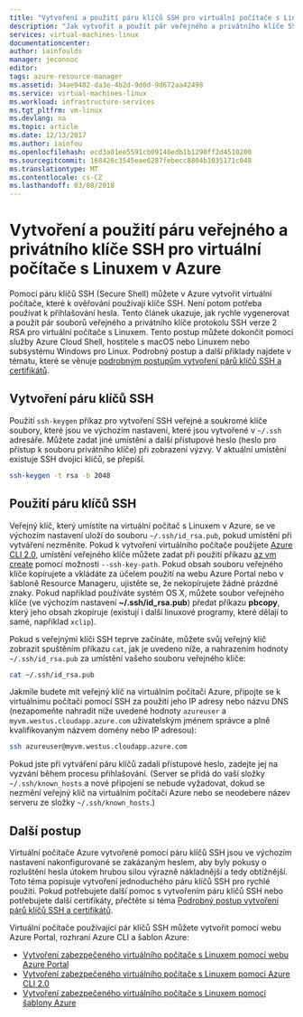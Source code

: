 ```yaml
---
title: "Vytvoření a použití páru klíčů SSH pro virtuální počítače s Linuxem v Azure | Dokumentace Microsoftu"
description: "Jak vytvořit a použít pár veřejného a privátního klíče SSH pro virtuální počítače s Linuxem v Azure k vylepšení zabezpečení procesu ověřování."
services: virtual-machines-linux
documentationcenter: 
author: iainfoulds
manager: jeconnoc
editor: 
tags: azure-resource-manager
ms.assetid: 34ae9482-da3e-4b2d-9d0d-9d672aa42498
ms.service: virtual-machines-linux
ms.workload: infrastructure-services
ms.tgt_pltfrm: vm-linux
ms.devlang: na
ms.topic: article
ms.date: 12/13/2017
ms.author: iainfou
ms.openlocfilehash: ecd3a01ee5591cb09140edb1b1290ff2d4510200
ms.sourcegitcommit: 168426c3545eae6287febecc8804b1035171c048
ms.translationtype: MT
ms.contentlocale: cs-CZ
ms.lasthandoff: 03/08/2018
---
```

# <a name="how-to-create-and-use-an-ssh-public-and-private-key-pair-for-linux-vms-in-azure"></a>Vytvoření a použití páru veřejného a privátního klíče SSH pro virtuální počítače s Linuxem v Azure
Pomocí páru klíčů SSH (Secure Shell) můžete v Azure vytvořit virtuální počítače, které k ověřování používají klíče SSH. Není potom potřeba používat k přihlašování hesla. Tento článek ukazuje, jak rychle vygenerovat a použít pár souborů veřejného a privátního klíče protokolu SSH verze 2 RSA pro virtuální počítače s Linuxem. Tento postup můžete dokončit pomocí služby Azure Cloud Shell, hostitele s macOS nebo Linuxem nebo subsystému Windows pro Linux. Podrobný postup a další příklady najdete v tématu, které se věnuje [podrobným postupům vytvoření párů klíčů SSH a certifikátů](create-ssh-keys-detailed.md).

## <a name="create-an-ssh-key-pair"></a>Vytvoření páru klíčů SSH
Použití `ssh-keygen` příkaz pro vytvoření SSH veřejné a soukromé klíče soubory, které jsou ve výchozím nastavení, které jsou vytvořené v `~/.ssh` adresáře. Můžete zadat jiné umístění a další přístupové heslo (heslo pro přístup k souboru privátního klíče) při zobrazení výzvy. V aktuální umístění existuje SSH dvojici klíčů, se přepíší.

```bash
ssh-keygen -t rsa -b 2048
```

## <a name="use-the-ssh-key-pair"></a>Použití páru klíčů SSH
Veřejný klíč, který umístíte na virtuální počítač s Linuxem v Azure, se ve výchozím nastavení uloží do souboru `~/.ssh/id_rsa.pub`, pokud umístění při vytváření nezměníte. Pokud k vytvoření virtuálního počítače použijete [Azure CLI 2.0](/cli/azure), umístění veřejného klíče můžete zadat při použití příkazu [az vm create](/cli/azure/vm#az_vm_create) pomocí možnosti `--ssh-key-path`. Pokud obsah souboru veřejného klíče kopírujete a vkládáte za účelem použití na webu Azure Portal nebo v šabloně Resource Manageru, ujistěte se, že nekopírujete žádné prázdné znaky. Pokud například používáte systém OS X, můžete soubor veřejného klíče (ve výchozím nastavení **~/.ssh/id_rsa.pub**) předat příkazu **pbcopy**, který jeho obsah zkopíruje (existují i další linuxové programy, které dělají to samé, například `xclip`).

Pokud s veřejnými klíči SSH teprve začínáte, můžete svůj veřejný klíč zobrazit spuštěním příkazu `cat`, jak je uvedeno níže, a nahrazením hodnoty `~/.ssh/id_rsa.pub` za umístění vašeho souboru veřejného klíče:

```bash
cat ~/.ssh/id_rsa.pub
```

Jakmile budete mít veřejný klíč na virtuálním počítači Azure, připojte se k virtuálnímu počítači pomocí SSH za použití jeho IP adresy nebo názvu DNS (nezapomeňte nahradit níže uvedené hodnoty `azureuser` a `myvm.westus.cloudapp.azure.com` uživatelským jménem správce a plně kvalifikovaným názvem domény nebo IP adresou):

```bash
ssh azureuser@myvm.westus.cloudapp.azure.com
```

Pokud jste při vytváření páru klíčů zadali přístupové heslo, zadejte jej na vyzvání během procesu přihlašování. (Server se přidá do vaší složky `~/.ssh/known_hosts` a nové připojení se nebude vyžadovat, dokud se nezmění veřejný klíč na virtuálním počítači Azure nebo se neodebere název serveru ze složky `~/.ssh/known_hosts`.)

## <a name="next-steps"></a>Další postup

Virtuální počítače Azure vytvořené pomocí páru klíčů SSH jsou ve výchozím nastavení nakonfigurované se zakázaným heslem, aby byly pokusy o rozluštění hesla útokem hrubou silou výrazně nákladnější a tedy obtížnější. Toto téma popisuje vytvoření jednoduchého páru klíčů SSH pro rychlé použití. Pokud potřebujete další pomoc s vytvořením páru klíčů SSH nebo potřebujete další certifikáty, přečtěte si téma [Podrobný postup vytvoření párů klíčů SSH a certifikátů](create-ssh-keys-detailed.md).

Virtuální počítače používající pár klíčů SSH můžete vytvořit pomocí webu Azure Portal, rozhraní Azure CLI a šablon Azure:

* [Vytvoření zabezpečeného virtuálního počítače s Linuxem pomocí webu Azure Portal](quick-create-portal.md?toc=%2fazure%2fvirtual-machines%2flinux%2ftoc.json)
* [Vytvoření zabezpečeného virtuálního počítače s Linuxem pomocí Azure CLI 2.0](quick-create-cli.md?toc=%2fazure%2fvirtual-machines%2flinux%2ftoc.json)
* [Vytvoření zabezpečeného virtuálního počítače s Linuxem pomocí šablony Azure](create-ssh-secured-vm-from-template.md?toc=%2fazure%2fvirtual-machines%2flinux%2ftoc.json)

